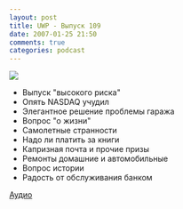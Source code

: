 ```yaml
---
layout: post
title: UWP - Выпуск 109
date: 2007-01-25 21:50
comments: true
categories: podcast
---
```

![](https://podcast.umputun.com/images/uwp/uwp109.jpg)




- Выпуск "высокого риска"
- Опять NASDAQ учудил
- Элегантное решение проблемы гаража
- Вопрос "о жизни"
- Самолетные странности
- Надо ли платить за книги
- Капризная почта и прочие призы
- Ремонты домашние и автомобильные
- Вопрос истории
- Радость от обслуживания банком

[Аудио](https://podcast.umputun.com/media/ump_podcast109.mp3)
<audio src="https://podcast.umputun.com/media/ump_podcast109.mp3" preload="none">